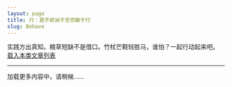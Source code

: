 ```yaml
---
layout: page
title: 行：君子欲讷于言而敏于行
slug: Behave
---
```

<div class="prelude">
实践方出真知。粮草短缺不是借口。竹杖芒鞋轻胜马，谁怕？一起行动起来吧。
</div>
<a id="getlist" href="/indexes/bycategories/2">载入本类文章列表</a>
<div id="indexcontainer"></div><hr/>
<div class="posts">
<div class="load">
</div>
</div>
<a id="next">加载更多内容中，请稍候……</a>


<script type="text/javascript" src="/public/js/jquery.min.js"></script>
<script type="text/javascript" src="/public/js/whyhow.js"></script>
<script>
var urls=new Array();
{% for post in site.categories['行']  %}
 {% if post.url %}
	urls[urls.length]="{{ post.url }}";
 {% endif %}
{% endfor %}
var index = 0;
if(urls.length>0){
	$('#next').attr('href',urls[0]);
}else{
	$('#next').html('未发现更多内容');
}

   fetchingContent = false;    
   window.onscroll = yHandler;
   $(document).ready(function(){
    yHandler();
    $('#getlist').on('click', function(e){
      e.preventDefault();
      $('#indexcontainer').load($(this).attr('href'));
    })
   });
</script>



